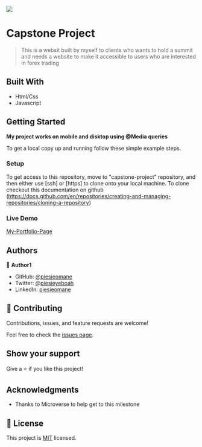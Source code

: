 ![](https://img.shields.io/badge/Microverse-blueviolet)

# Capstone Project

> This is a websit built by myself to clients who wants to hold a summit and needs a website to make it accessible to users who are interested in forex trading

## Built With

- Html/Css
- Javascript

## Getting Started

**My project works on mobile and disktop using @Media queries**

To get a local copy up and running follow these simple example steps.

### Setup

To get access to this repository, move to "capstone-project" repository, and then either use [ssh] or [https] to
clone onto your local machine.
To clone checkout this documentation on github (https://docs.github.com/en/repositories/creating-and-managing-repositories/cloning-a-repository)

### Live Demo

[My-Portfolio-Page](https://piesieomane.github.io/My-portfolio/)

## Authors

👤 **Author1**

- GitHub: [@piesieomane](https://github.com/piesieomane)
- Twitter: [@piesieyeboah](https://twitter.com/piesieyeboah)
- LinkedIn: [piesieomane](https://linkedin.com/in/piesieomane)

## 🤝 Contributing

Contributions, issues, and feature requests are welcome!

Feel free to check the [issues page](../../issues/).

## Show your support

Give a ⭐️ if you like this project!

## Acknowledgments

- Thanks to Microverse to help get to this milestone

## 📝 License

This project is [MIT](./MIT.md) licensed.
